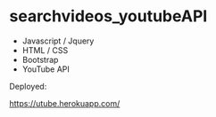 # searchvideos_youtubeAPI

- Javascript / Jquery
- HTML / CSS
- Bootstrap
- YouTube API

Deployed: 

https://utube.herokuapp.com/
